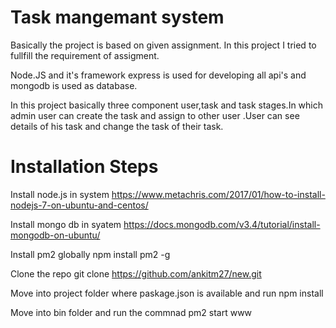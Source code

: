 # Task mangemant system

Basically the project is based on given assignment. In this project I tried to fullfill the requirement of assigment.

Node.JS and it's framework express is used for developing all api's and mongodb is used as database. 

In this project basically three component user,task and task stages.In which admin user can create the task and assign to other
user .User can see details of his task and change the task of their task.

# Installation Steps

Install node.js in system
https://www.metachris.com/2017/01/how-to-install-nodejs-7-on-ubuntu-and-centos/

Install mongo db in syatem
https://docs.mongodb.com/v3.4/tutorial/install-mongodb-on-ubuntu/

Install pm2 globally npm install pm2 -g

Clone the repo git clone https://github.com/ankitm27/new.git

Move into project folder where paskage.json is available and run npm install

Move into bin folder and run the commnad pm2 start www

